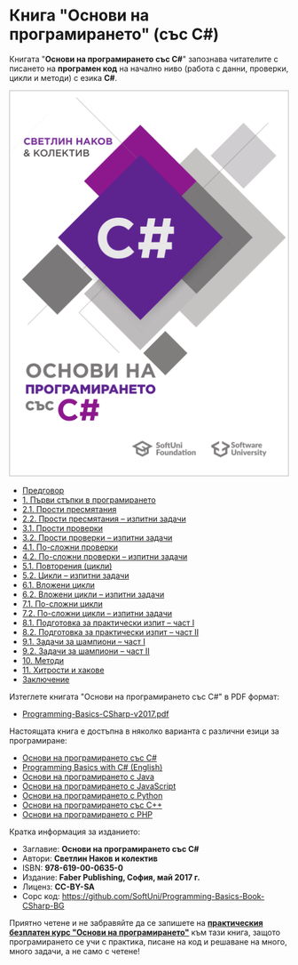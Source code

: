 # Книга "Основи на програмирането" \(със C\#\)

Книгата "**Основи на програмирането със C#**" запознава читателите с писането на **програмен код** на начално ниво (работа с данни, проверки, цикли и методи) с езика **C\#**.

<a href="https://github.com/SoftUni/Programming-Basics-Book-CSharp-BG/blob/master/resources/Programming-Basics-CSharp-v2017.pdf">
<img src="/assets/CSharp-Programming-Basics-Book-Cover.png" alt="Книга основи на програмирането със C# - корица" class="readme-book-cover-image" /></a>

* [Предговор](Content/Preface/overview.md)
* [1. Първи стъпки в програмирането](Content/Chapter-1-first-steps-in-programming/overview.md)
* [2.1. Прости пресмятания](Content/Chapter-2-1-simple-calculations/overview.md)
* [2.2. Прости пресмятания – изпитни задачи](Content/Chapter-2-2-simple-calculations-exam-problems/overview.md)
* [3.1. Прости проверки](Content/Chapter-3-1-simple-conditions/overview.md)
* [3.2. Прости проверки – изпитни задачи](Content/Chapter-3-2-simple-conditions-exam-problems/overview.md)
* [4.1. По-сложни проверки](Content/Chapter-4-1-complex-conditions/overview.md)
* [4.2. По-сложни проверки – изпитни задачи](Content/Chapter-4-2-complex-conditions-exam-problems/overview.md)
* [5.1. Повторения \(цикли\)](Content/Chapter-5-1-loops/overview.md)
* [5.2. Цикли – изпитни задачи](Content/Chapter-5-2-loops-exam-problems/overview.md)
* [6.1. Вложени цикли](Content/Chapter-6-1-nested-loops/overview.md)
* [6.2. Вложени цикли – изпитни задачи](Content/Chapter-6-2-nested-loops-exam-problems/overview.md)
* [7.1. По-сложни цикли](Content/Chapter-7-1-complex-loops/overview.md)
* [7.2. По-сложни цикли – изпитни задачи](Content/Chapter-7-2-complex-loops-exam-problems/overview.md)
* [8.1. Подготовка за практически изпит – част I](Content/Chapter-8-1-exam-preparation/overview.md)
* [8.2. Подготовка за практически изпит – част II](Content/Chapter-8-2-exam-preparation-part-2/overview.md)
* [9.1. Задачи за шампиони – част I](Content/Chapter-9-1-problems-for-champions/overview.md)
* [9.2. Задачи за шампиони – част II](Content/Chapter-9-2-problems-for-champions-part-2/overview.md)
* [10. Методи](Content/Chapter-10-methods/overview.md)
* [11. Хитрости и хакове](Content/Chapter-11-tricks-and-hacks/overview.md)
* [Заключение](Content/Conclusion/overview.md)

Изтеглете книгата "Основи на програмирането със C#" в PDF формат:
* <a href="https://github.com/SoftUni/Programming-Basics-Book-CSharp-BG/blob/master/resources/Programming-Basics-CSharp-v2017.pdf">Programming-Basics-CSharp-v2017.pdf</a>

Настоящата книга е достъпна в няколко варианта с различни езици за програмиране:
* [Основи на програмирането със C#](https://csharp-book.softuni.bg)
* [Programming Basics with C# (English)](https://csharp-book.softuni.org)
* [Основи на програмирането с Java](https://java-book.softuni.bg)
* [Основи на програмирането с JavaScript](https://js-book.softuni.bg)
* [Основи на програмирането с Python](https://python-book.softuni.bg)
* [Основи на програмирането със C++](https://cpp-book.softuni.bg)
* [Основи на програмирането с PHP](https://php-book.softuni.bg)

Кратка информация за изданието:
* Заглавие: **Основи на програмирането със C#**
* Автори: **Светлин Наков и колектив**
* ISBN: **978-619-00-0635-0**
* Издание: **Faber Publishing, София, май 2017 г.**
* Лиценз: **CC-BY-SA**
* Сорс код: https://github.com/SoftUni/Programming-Basics-Book-CSharp-BG

Приятно четене и не забравяйте да се запишете на [**практическия безплатен курс "Основи на програмирането"**](https://softuni.bg/apply) към тази книга, защото програмирането се учи с практика, писане на код и решаване на много, много задачи, а не само с четене!
